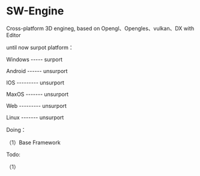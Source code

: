 # SW-Engine

Cross-platform  3D engineg, based on Opengl、Opengles、vulkan、DX
with Editor

until now surpot  platform：

Windows -----      surport

Android ------    unsurport

IOS     ---------  unsurport

MaxOS   -------    unsurport

Web     ---------  unsurport

Linux   -------    unsurport

Doing：

（1）Base Framework

Todo:

（1）


